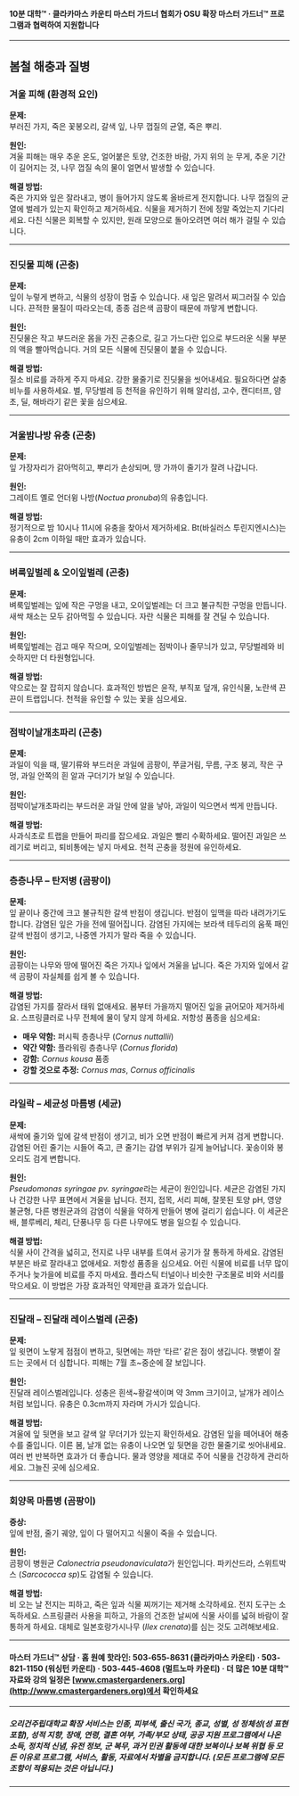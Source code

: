 #### 10분 대학™ · 클라카마스 카운티 마스터 가드너 협회가 OSU 확장 마스터 가드너™ 프로그램과 협력하여 지원합니다

---

## 봄철 해충과 질병

### 겨울 피해 (환경적 요인)

**문제:**  
부러진 가지, 죽은 꽃봉오리, 갈색 잎, 나무 껍질의 균열, 죽은 뿌리.

**원인:**  
겨울 피해는 매우 추운 온도, 얼어붙은 토양, 건조한 바람, 가지 위의 눈 무게, 추운 기간이 길어지는 것, 나무 껍질 속의 물이 얼면서 발생할 수 있습니다.

**해결 방법:**  
죽은 가지와 잎은 잘라내고, 병이 들어가지 않도록 올바르게 전지합니다. 나무 껍질의 균열에 벌레가 있는지 확인하고 제거하세요. 식물을 제거하기 전에 정말 죽었는지 기다리세요. 다친 식물은 회복할 수 있지만, 원래 모양으로 돌아오려면 여러 해가 걸릴 수 있습니다.

---

### 진딧물 피해 (곤충)

**문제:**  
잎이 누렇게 변하고, 식물의 성장이 멈출 수 있습니다. 새 잎은 말려서 찌그러질 수 있습니다. 끈적한 물질이 따라오는데, 종종 검은색 곰팡이 때문에 까맣게 변합니다.

**원인:**  
진딧물은 작고 부드러운 몸을 가진 곤충으로, 길고 가느다란 입으로 부드러운 식물 부분의 액을 빨아먹습니다. 거의 모든 식물에 진딧물이 붙을 수 있습니다.

**해결 방법:**  
질소 비료를 과하게 주지 마세요. 강한 물줄기로 진딧물을 씻어내세요. 필요하다면 살충 비누를 사용하세요. 벌, 무당벌레 등 천적을 유인하기 위해 알리섬, 고수, 캔디터프, 얌초, 딜, 해바라기 같은 꽃을 심으세요.

---

### 겨울밤나방 유충 (곤충)

**문제:**  
잎 가장자리가 갉아먹히고, 뿌리가 손상되며, 땅 가까이 줄기가 잘려 나갑니다.

**원인:**  
그레이트 옐로 언더윙 나방(*Noctua pronuba*)의 유충입니다.

**해결 방법:**  
정기적으로 밤 10시나 11시에 유충을 찾아서 제거하세요. Bt(바실러스 투린지엔시스)는 유충이 2cm 이하일 때만 효과가 있습니다.

---

### 벼룩잎벌레 & 오이잎벌레 (곤충)

**문제:**  
벼룩잎벌레는 잎에 작은 구멍을 내고, 오이잎벌레는 더 크고 불규칙한 구멍을 만듭니다. 새싹 채소는 모두 갉아먹힐 수 있습니다. 자란 식물은 피해를 잘 견딜 수 있습니다.

**원인:**  
벼룩잎벌레는 검고 매우 작으며, 오이잎벌레는 점박이나 줄무늬가 있고, 무당벌레와 비슷하지만 더 타원형입니다.

**해결 방법:**  
약으로는 잘 잡히지 않습니다. 효과적인 방법은 윤작, 부직포 덮개, 유인식물, 노란색 끈끈이 트랩입니다. 천적을 유인할 수 있는 꽃을 심으세요.

---

### 점박이날개초파리 (곤충)

**문제:**  
과일이 익을 때, 딸기류와 부드러운 과일에 곰팡이, 쭈글거림, 무름, 구조 붕괴, 작은 구멍, 과일 안쪽의 흰 알과 구더기가 보일 수 있습니다.

**원인:**  
점박이날개초파리는 부드러운 과일 안에 알을 낳아, 과일이 익으면서 썩게 만듭니다.

**해결 방법:**  
사과식초로 트랩을 만들어 파리를 잡으세요. 과일은 빨리 수확하세요. 떨어진 과일은 쓰레기로 버리고, 퇴비통에는 넣지 마세요. 천적 곤충을 정원에 유인하세요.

---

### 층층나무 – 탄저병 (곰팡이)

**문제:**  
잎 끝이나 중간에 크고 불규칙한 갈색 반점이 생깁니다. 반점이 잎맥을 따라 내려가기도 합니다. 감염된 잎은 가을 전에 떨어집니다. 감염된 가지에는 보라색 테두리의 움푹 패인 갈색 반점이 생기고, 나중엔 가지가 말라 죽을 수 있습니다.

**원인:**  
곰팡이는 나무와 땅에 떨어진 죽은 가지나 잎에서 겨울을 납니다. 죽은 가지와 잎에서 갈색 곰팡이 자실체를 쉽게 볼 수 있습니다.

**해결 방법:**  
감염된 가지를 잘라서 태워 없애세요. 봄부터 가을까지 떨어진 잎을 긁어모아 제거하세요. 스프링클러로 나무 전체에 물이 닿지 않게 하세요. 저항성 품종을 심으세요:

- **매우 약함:** 퍼시픽 층층나무 (*Cornus nuttallii*)
- **약간 약함:** 플라워링 층층나무 (*Cornus florida*)
- **강함:** *Cornus kousa* 품종
- **강할 것으로 추정:** *Cornus mas*, *Cornus officinalis*

---

### 라일락 – 세균성 마름병 (세균)

**문제:**  
새싹에 줄기와 잎에 갈색 반점이 생기고, 비가 오면 반점이 빠르게 커져 검게 변합니다. 감염된 어린 줄기는 시들어 죽고, 큰 줄기는 감염 부위가 길게 늘어납니다. 꽃송이와 봉오리도 검게 변합니다.

**원인:**  
*Pseudomonas syringae pv. syringae*라는 세균이 원인입니다. 세균은 감염된 가지나 건강한 나무 표면에서 겨울을 납니다. 전지, 접목, 서리 피해, 잘못된 토양 pH, 영양 불균형, 다른 병원균과의 감염이 식물을 약하게 만들어 병에 걸리기 쉽습니다. 이 세균은 배, 블루베리, 체리, 단풍나무 등 다른 나무에도 병을 일으킬 수 있습니다.

**해결 방법:**  
식물 사이 간격을 넓히고, 전지로 나무 내부를 트여서 공기가 잘 통하게 하세요. 감염된 부분은 바로 잘라내고 없애세요. 저항성 품종을 심으세요. 어린 식물에 비료를 너무 많이 주거나 늦가을에 비료를 주지 마세요. 플라스틱 터널이나 비슷한 구조물로 비와 서리를 막으세요. 이 방법은 가장 효과적인 약제만큼 효과가 있습니다.

---

### 진달래 – 진달래 레이스벌레 (곤충)

**문제:**  
잎 윗면이 노랗게 점점이 변하고, 뒷면에는 까만 ‘타르’ 같은 점이 생깁니다. 햇볕이 잘 드는 곳에서 더 심합니다. 피해는 7월 초~중순에 잘 보입니다.

**원인:**  
진달래 레이스벌레입니다. 성충은 흰색~황갈색이며 약 3mm 크기이고, 날개가 레이스처럼 보입니다. 유충은 0.3cm까지 자라며 가시가 있습니다.

**해결 방법:**  
겨울에 잎 뒷면을 보고 갈색 알 무더기가 있는지 확인하세요. 감염된 잎을 떼어내어 해충 수를 줄입니다. 이른 봄, 날개 없는 유충이 나오면 잎 뒷면을 강한 물줄기로 씻어내세요. 여러 번 반복하면 효과가 더 좋습니다. 물과 영양을 제대로 주어 식물을 건강하게 관리하세요. 그늘진 곳에 심으세요.

---

### 회양목 마름병 (곰팡이)

**증상:**  
잎에 반점, 줄기 궤양, 잎이 다 떨어지고 식물이 죽을 수 있습니다.

**원인:**  
곰팡이 병원균 *Calonectria pseudonaviculata*가 원인입니다. 파키산드라, 스위트박스 (*Sarcococca sp*)도 감염될 수 있습니다.

**해결 방법:**  
비 오는 날 전지는 피하고, 죽은 잎과 식물 찌꺼기는 제거해 소각하세요. 전지 도구는 소독하세요. 스프링클러 사용을 피하고, 가을의 건조한 날씨에 식물 사이를 넓혀 바람이 잘 통하게 하세요. 대체로 일본호랑가시나무 (*Ilex crenata*)를 심는 것도 고려해보세요.

---

#### 마스터 가드너™ 상담 · 홈 원예 핫라인: 503-655-8631 (클라카마스 카운티) · 503-821-1150 (워싱턴 카운티) · 503-445-4608 (멀트노마 카운티) · 더 많은 10분 대학™ 자료와 강의 일정은 [www.cmastergardeners.org](http://www.cmastergardeners.org)에서 확인하세요

---

##### 오리건주립대학교 확장 서비스는 인종, 피부색, 출신 국가, 종교, 성별, 성 정체성(성 표현 포함), 성적 지향, 장애, 연령, 결혼 여부, 가족/부모 상태, 공공 지원 프로그램에서 나온 소득, 정치적 신념, 유전 정보, 군 복무, 과거 민권 활동에 대한 보복이나 보복 위협 등 모든 이유로 프로그램, 서비스, 활동, 자료에서 차별을 금지합니다. (모든 프로그램에 모든 조항이 적용되는 것은 아닙니다.)
---